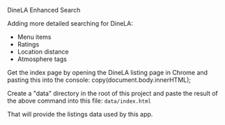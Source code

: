 DineLA Enhanced Search

Adding more detailed searching for DineLA:
* Menu items
* Ratings
* Location distance
* Atmosphere tags 

Get the index page by opening the DineLA listing page in Chrome and pasting this into the console:
copy(document.body.innerHTML);

Create a "data" directory in the root of this project and paste the result of the above command into this file:
`data/index.html`

That will provide the listings data used by this app.
